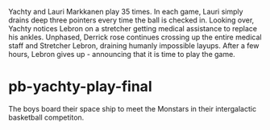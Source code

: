 Yachty and Lauri Markkanen play 35 times. In each game, Lauri simply drains deep three pointers every time the ball is checked in. 
Looking over, Yachty notices Lebron on a stretcher getting medical assistance to replace his ankles. Unphased, Derrick rose continues crossing up the entire medical staff and Stretcher Lebron, draining humanly impossible layups. After a few hours, Lebron gives up - announcing that it is time to play the game.

# pb-yachty-play-final
The boys board their space ship to meet the Monstars in their intergalactic basketball competiton.